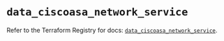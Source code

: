 # `data_ciscoasa_network_service`

Refer to the Terraform Registry for docs: [`data_ciscoasa_network_service`](https://registry.terraform.io/providers/ciscodevnet/ciscoasa/1.3.0/docs/data-sources/network_service).
